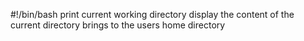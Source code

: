 #!/bin/bash
print current working directory
display the content of the current directory
brings to the users home directory
